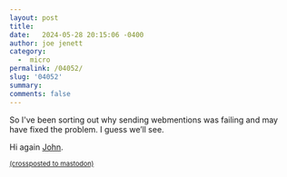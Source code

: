 ```yaml
---
layout: post
title:  
date:   2024-05-28 20:15:06 -0400
author: joe jenett
category:
  -  micro
permalink: /04052/
slug: '04052'
summary: 
comments: false
---
```

So I've been sorting out why sending webmentions was failing and may have fixed the problem. I guess we’ll see.

Hi again <a href="https://www.johnpe.art/reply/1715350198/">John</a>.

<a href="https://brid.gy/publish/mastodon"><small>(crossposted to mastodon)</small></a>